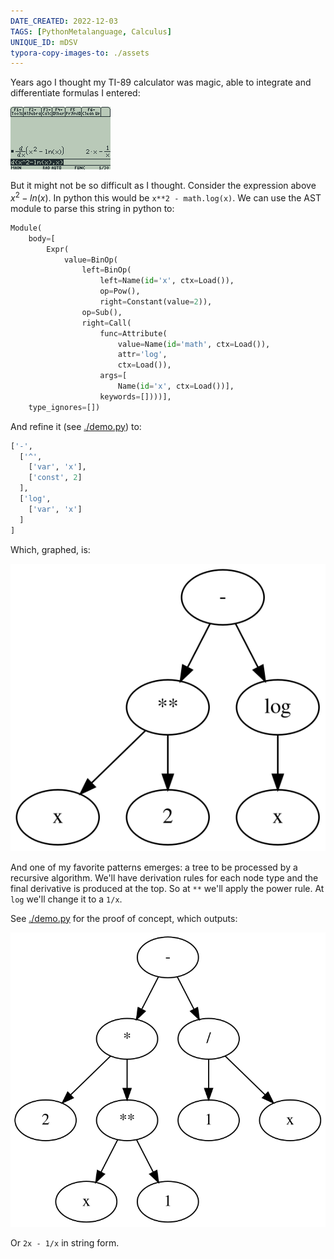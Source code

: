 ```yaml
---
DATE_CREATED: 2022-12-03
TAGS: [PythonMetalanguage, Calculus]
UNIQUE_ID: mDSV
typora-copy-images-to: ./assets
---
```


Years ago I thought my TI-89 calculator was magic, able to integrate and differentiate formulas I entered:

![ti89-derivative](assets/ti89-derivative.png)

But it might not be so difficult as I thought. Consider the expression above $x^2 - ln(x)$. In python this would be `x**2 - math.log(x)`. We can use the AST module to parse this string in python to:

```python
Module(
    body=[
        Expr(
            value=BinOp(
                left=BinOp(
                    left=Name(id='x', ctx=Load()),
                    op=Pow(),
                    right=Constant(value=2)),
                op=Sub(),
                right=Call(
                    func=Attribute(
                        value=Name(id='math', ctx=Load()),
                        attr='log',
                        ctx=Load()),
                    args=[
                        Name(id='x', ctx=Load())],
                    keywords=[])))],
    type_ignores=[])
```

And refine it (see [./demo.py](./demo.py)) to:

```python
['-',
  ['^',
    ['var', 'x'],
    ['const', 2]
  ],
  ['log',
    ['var', 'x']
  ]
]
```

Which, graphed, is:

![](./assets/input.svg)

And one of my favorite patterns emerges: a tree to be processed by a recursive algorithm. We'll have derivation rules for each node type and the final derivative is produced at the top. So at `**` we'll apply the power rule. At `log` we'll change it to a `1/x`.

See [./demo.py](./demo.py) for the proof of concept, which outputs:

![](./assets/output.svg)

Or `2x - 1/x` in string form.
